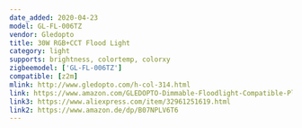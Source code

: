 ```yaml
---
date_added: 2020-04-23
model: GL-FL-006TZ
vendor: Gledopto
title: 30W RGB+CCT Flood Light
category: light
supports: brightness, colortemp, colorxy
zigbeemodel: ['GL-FL-006TZ']
compatible: [z2m]
mlink: http://www.gledopto.com/h-col-314.html
link: https://www.amazon.com/GLEDOPTO-Dimmable-Floodlight-Compatible-Playground/dp/B07QXV1XLT
link3: https://www.aliexpress.com/item/32961251619.html
link2: https://www.amazon.de/dp/B07NPLV6T6
---
```


